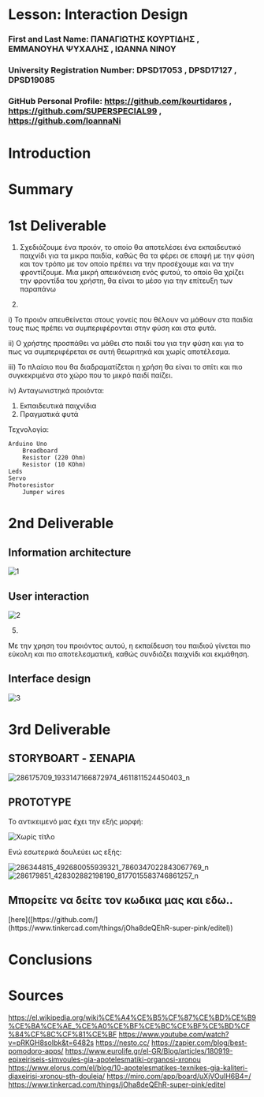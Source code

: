 
# Lesson: Interaction Design

### First and Last Name: ΠΑΝΑΓΙΩΤΗΣ ΚΟΥΡΤΙΔΗΣ , ΕΜΜΑΝΟΥΗΛ ΨΥΧΑΛΗΣ , ΙΩΑΝΝΑ ΝΙΝΟΥ 
### University Registration Number: DPSD17053 , DPSD17127 , DPSD19085
### GitHub Personal Profile: https://github.com/kourtidaros , https://github.com/SUPERSPECIAL99 , https://github.com/IoannaNi

# Introduction

# Summary


# 1st Deliverable
1) Σχεδιάζουμε ένα προιόν, το οποίο θα αποτελέσει ένα εκπαιδευτικό παιχνίδι για τα μικρα παιδία, καθώς θα τα φέρει σε επαφή με την φύση και τον τρόπο με τον οποίο πρέπει να την προσέχουμε και να την φροντίζουμε. Μια μικρή απεικόνειση ενός φυτού, το οποίο θα χρίζει την φροντίδα του χρήστη, θα είναι το μέσο για την επίτευξη των παραπάνω 


2) 


 i) Το προιόν απευθείνεται στους γονείς που θέλουν να μάθουν στα παιδία τους πως πρέπει να συμπεριφέρονται στην φύση και στα φυτά.

ii) Ο χρήστης προσπάθει να μάθει στο παιδί του για την φύση και για το πως να συμπεριφέρεται σε αυτή θεωριτηκά και χωρίς αποτέλεσμα.


iii) Το πλαίσιο που θα διαδραματίζεται η χρήση θα είναι το σπίτι και πιο συγκεκριμένα στο χώρο που το μικρό παιδί παίζει.

iv) 
 Ανταγωνιστηκά προιόντα:
1) Εκπαιδευτικά παιχνίδια 
2) Πραγματικά φυτά



 Τεχνολογία:
 
 
	Arduino Uno
        Breadboard
        Resistor (220 Ohm)
        Resistor (10 KOhm)
	Leds
	Servo 
	Photoresistor
        Jumper wires



# 2nd Deliverable

<h2> Information architecture </h2>

![1](https://user-images.githubusercontent.com/100956310/172804551-878c2197-2365-42c1-bf86-d0f62fd787a4.jpg)



<h2> User interaction </h2>

![2](https://user-images.githubusercontent.com/100956310/172804629-529263ff-0129-45b3-883f-f3b6e8b06456.jpg)



5)
Με την χρηση του προιόντος αυτού, η εκπαίδευση του παιδιού γίνεται πιο εύκολη και πιο αποτελεσματική, καθώς συνδιάζει παιχνίδι και εκμάθηση.




<h2> Interface design </h2>


![3](https://user-images.githubusercontent.com/100956310/172804679-ee58da71-b608-41ec-a817-7a3f8a0cf7a0.jpg)





# 3rd Deliverable 

<h2> STORYBOART - ΣΕΝΑΡΙΑ </h2>
  
  
  ![286175709_1933147166872974_4611811524450403_n](https://user-images.githubusercontent.com/100956310/172921190-c34111bf-15ab-444b-ba0c-a3bfca6ff740.png)
  
  
  <h2> PROTOTYPE </h2>
  
  Το αντικειμενό μας έχει την εξής μορφή:
  
  ![Χωρίς τίτλο](https://user-images.githubusercontent.com/100956310/172921397-489215ec-b9d0-44fa-ad32-f5b2a52331da.jpg)
  
  
  Ενώ εσωτερικά δουλεύει ως εξής:
  

  ![286344815_492680055939321_7860347022843067769_n](https://user-images.githubusercontent.com/100956310/172922159-965738cc-3565-461c-a1c8-87e8c1ae3278.png)
![286179851_428302882198190_8177015583746861257_n](https://user-images.githubusercontent.com/100956310/172922165-e6790634-7ac3-49aa-a47e-864c6b0b7090.png)


<h2> Μπορείτε να δείτε τον κωδικα μας και εδω.. </h2> [here]([https://github.com/](https://www.tinkercad.com/things/jOha8deQEhR-super-pink/editel))



# Conclusions



# Sources
https://el.wikipedia.org/wiki%CE%A4%CE%B5%CF%87%CE%BD%CE%B9%CE%BA%CE%AE_%CE%A0%CE%BF%CE%BC%CE%BF%CE%BD%CF%84%CF%8C%CF%81%CE%BF 
https://www.youtube.com/watch?v=pRKGH8soIbk&t=6482s
https://nesto.cc/
https://zapier.com/blog/best-pomodoro-apps/
https://www.eurolife.gr/el-GR/Blog/articles/180919-epixeiriseis-simvoules-gia-apotelesmatiki-organosi-xronou
https://www.elorus.com/el/blog/10-apotelesmatikes-texnikes-gia-kaliteri-diaxeirisi-xronou-sth-douleia/
https://miro.com/app/board/uXjVOuIH6B4=/
https://www.tinkercad.com/things/jOha8deQEhR-super-pink/editel



